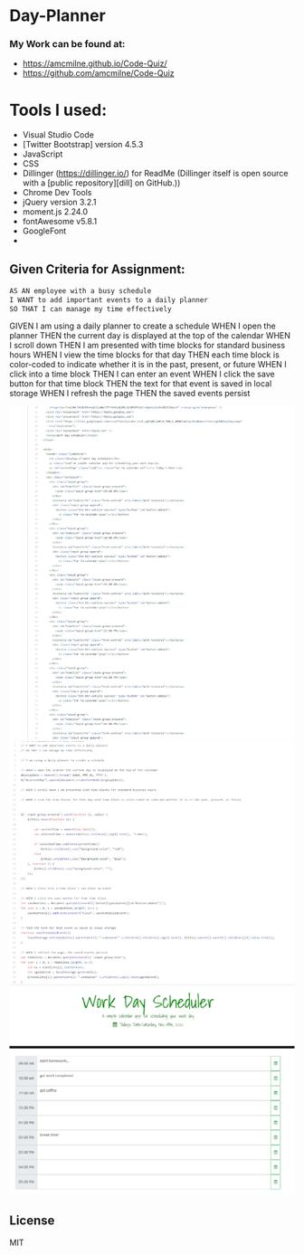 # Day-Planner


### My Work can be found at: 

  - https://amcmilne.github.io/Code-Quiz/
  - https://github.com/amcmilne/Code-Quiz
 

# Tools I used: 

- Visual Studio Code
- [Twitter Bootstrap] version 4.5.3
- JavaScript
- CSS
- Dillinger (https://dillinger.io/) for ReadMe (Dillinger itself is open source with a [public repository][dill]
 on GitHub.))
- Chrome Dev Tools
- jQuery version 3.2.1
- moment.js 2.24.0
- fontAwesome v5.8.1
- GoogleFont
- 
## Given Criteria for Assignment: 

```
AS AN employee with a busy schedule
I WANT to add important events to a daily planner
SO THAT I can manage my time effectively
```
GIVEN I am using a daily planner to create a schedule
WHEN I open the planner
THEN the current day is displayed at the top of the calendar
WHEN I scroll down
THEN I am presented with time blocks for standard business hours
WHEN I view the time blocks for that day
THEN each time block is color-coded to indicate whether it is in the past, present, or future
WHEN I click into a time block
THEN I can enter an event
WHEN I click the save button for that time block
THEN the text for that event is saved in local storage
WHEN I refresh the page
THEN the saved events persist

<img src=/htmlcode.png>
<img src=/jscode.png>
<img src=/schedulescreenshot.png> 

License
----

MIT
